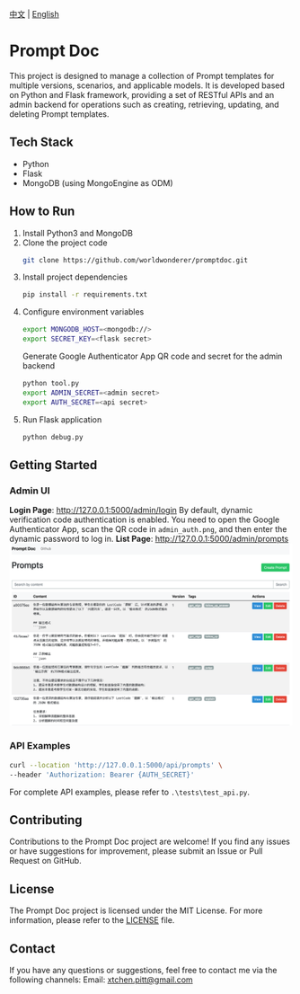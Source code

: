 [中文](README_ZH.md) | [English](README.md)
# Prompt Doc
This project is designed to manage a collection of Prompt templates for multiple versions, scenarios, and applicable models. It is developed based on Python and Flask framework, providing a set of RESTful APIs and an admin backend for operations such as creating, retrieving, updating, and deleting Prompt templates.
## Tech Stack
- Python
- Flask
- MongoDB (using MongoEngine as ODM)
## How to Run
1. Install Python3 and MongoDB
2. Clone the project code
    ```bash
   git clone https://github.com/worldwonderer/promptdoc.git
    ```
3. Install project dependencies
   ```bash
   pip install -r requirements.txt
   ```
4. Configure environment variables
    ```bash
    export MONGODB_HOST=<mongodb://>
    export SECRET_KEY=<flask secret>
    ```
    Generate Google Authenticator App QR code and secret for the admin backend
    ```bash
    python tool.py
    export ADMIN_SECRET=<admin secret>
    export AUTH_SECRET=<api secret>
    ```
5. Run Flask application
   ```bash
   python debug.py
   ```
## Getting Started
### Admin UI
**Login Page**: http://127.0.0.1:5000/admin/login
By default, dynamic verification code authentication is enabled. You need to open the Google Authenticator App, scan the QR code in `admin_auth.png`, and then enter the dynamic password to log in.
**List Page**: http://127.0.0.1:5000/admin/prompts
![](./images/admin_ui.png)
### API Examples
```bash
curl --location 'http://127.0.0.1:5000/api/prompts' \
--header 'Authorization: Bearer {AUTH_SECRET}'
```
For complete API examples, please refer to `.\tests\test_api.py`.
## Contributing
Contributions to the Prompt Doc project are welcome! If you find any issues or have suggestions for improvement, please submit an Issue or Pull Request on GitHub.
## License
The Prompt Doc project is licensed under the MIT License. For more information, please refer to the [LICENSE](LICENSE) file.
## Contact
If you have any questions or suggestions, feel free to contact me via the following channels:
Email: xtchen.pitt@gmail.com